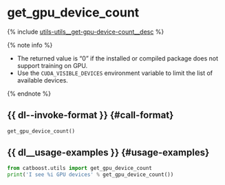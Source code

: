 # get_gpu_device_count

{% include [utils-utils__get-gpu-device-count__desc](../_includes/work_src/reusage-python/utils__get-gpu-device-count__desc.md) %}


{% note info %}

- The returned value is <q>0</q> if the installed or compiled package does not support training on GPU.
- Use the `CUDA_VISIBLE_DEVICES` environment variable to limit the list of available devices.

{% endnote %}


## {{ dl--invoke-format }} {#call-format}

```python
get_gpu_device_count()
```

## {{ dl__usage-examples }} {#usage-examples}

```python
from catboost.utils import get_gpu_device_count
print('I see %i GPU devices' % get_gpu_device_count())
```


